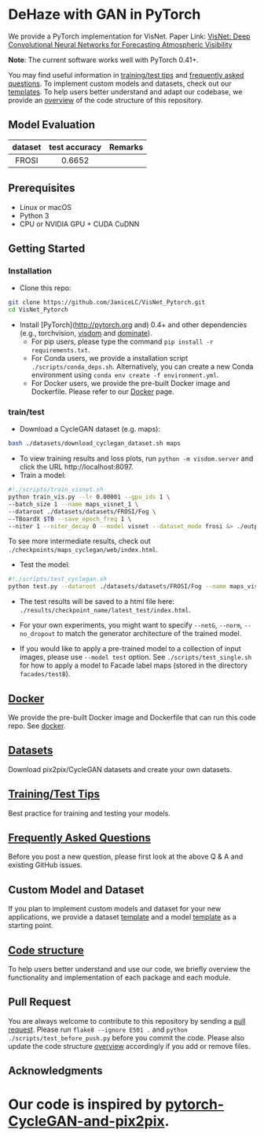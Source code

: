 # DeHaze with GAN in PyTorch

We provide a PyTorch implementation for VisNet. 
Paper Link: [VisNet: Deep Convolutional Neural Networks for Forecasting Atmospheric Visibility](https://www.mdpi.com/1424-8220/19/6/1343/pdf)


**Note**: The current software works well with PyTorch 0.41+. 

You may find useful information in [training/test tips](docs/tips.md) and [frequently asked questions](docs/qa.md). To implement custom models and datasets, check out our [templates](#custom-model-and-dataset). To help users better understand and adapt our codebase, we provide an [overview](docs/overview.md) of the code structure of this repository.


## Model Evaluation 
|dataset | test accuracy | Remarks|
| :-------------: |:-------------:|:-------------:| 
| FROSI |  0.6652|  | 
## Prerequisites
- Linux or macOS
- Python 3
- CPU or NVIDIA GPU + CUDA CuDNN

## Getting Started
### Installation

- Clone this repo:
```bash
git clone https://github.com/JaniceLC/VisNet_Pytorch.git
cd VisNet_Pytorch
```

- Install [PyTorch](http://pytorch.org and) 0.4+ and other dependencies (e.g., torchvision, [visdom](https://github.com/facebookresearch/visdom) and [dominate](https://github.com/Knio/dominate)).
  - For pip users, please type the command `pip install -r requirements.txt`.
  - For Conda users, we provide a installation script `./scripts/conda_deps.sh`. Alternatively, you can create a new Conda environment using `conda env create -f environment.yml`.
  - For Docker users, we provide the pre-built Docker image and Dockerfile. Please refer to our [Docker](docs/docker.md) page.

### train/test
- Download a CycleGAN dataset (e.g. maps):
```bash
bash ./datasets/download_cyclegan_dataset.sh maps
```
- To view training results and loss plots, run `python -m visdom.server` and click the URL http://localhost:8097.
- Train a model:
```bash
#!./scripts/train_visnet.sh
python train_vis.py --lr 0.00001 --gpu_ids 1 \
--batch_size 1 --name maps_visnet_1 \
--dataroot ./datasets/datasets/FROSI/Fog \
--TBoardX $TB --save_epoch_freq 1 \
--niter 1 --niter_decay 0 --model visnet --dataset_mode frosi &> ./outputmd/output_visnet_1.md &
```
To see more intermediate results, check out `./checkpoints/maps_cyclegan/web/index.html`.
- Test the model:
```bash
#!./scripts/test_cyclegan.sh
python test.py --dataroot ./datasets/datasets/FROSI/Fog --name maps_visnet_1 --model cycle_gan
```
- The test results will be saved to a html file here: `./results/checkpoint_name/latest_test/index.html`.


- For your own experiments, you might want to specify `--netG`, `--norm`, `--no_dropout` to match the generator architecture of the trained model.


- If you would like to apply a pre-trained model to a collection of input images, please use `--model test` option. See `./scripts/test_single.sh` for how to apply a model to Facade label maps (stored in the directory `facades/testB`).


## [Docker](docs/docker.md)
We provide the pre-built Docker image and Dockerfile that can run this code repo. See [docker](docs/docker.md).

## [Datasets](docs/datasets.md)
Download pix2pix/CycleGAN datasets and create your own datasets.

## [Training/Test Tips](docs/tips.md)
Best practice for training and testing your models.

## [Frequently Asked Questions](docs/qa.md)
Before you post a new question, please first look at the above Q & A and existing GitHub issues.

## Custom Model and Dataset
If you plan to implement custom models and dataset for your new applications, we provide a dataset [template](data/template_dataset.py) and a model [template](models/template_model.py) as a starting point.

## [Code structure](docs/overview.md)
To help users better understand and use our code, we briefly overview the functionality and implementation of each package and each module.

## Pull Request
You are always welcome to contribute to this repository by sending a [pull request](https://help.github.com/articles/about-pull-requests/).
Please run `flake8 --ignore E501 .` and `python ./scripts/test_before_push.py` before you commit the code. Please also update the code structure [overview](docs/overview.md) accordingly if you add or remove files.

## Acknowledgments
Our code is inspired by [pytorch-CycleGAN-and-pix2pix](https://github.com/junyanz/pytorch-CycleGAN-and-pix2pix).
=======
